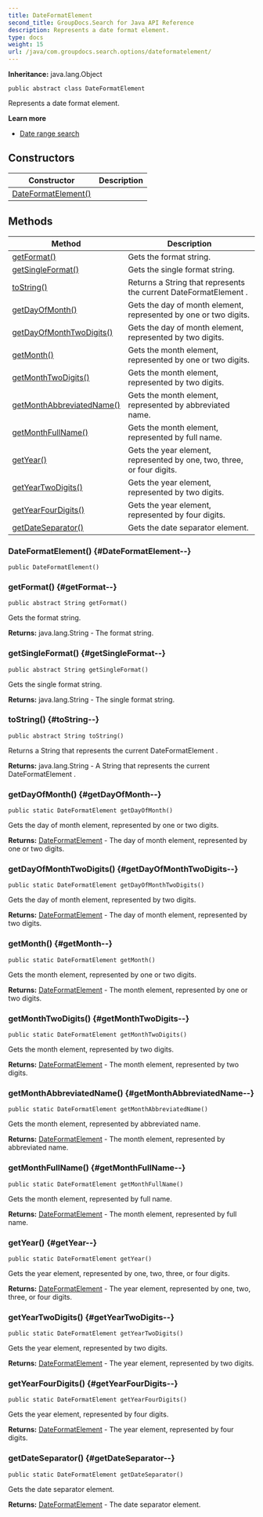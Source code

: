 ```yaml
---
title: DateFormatElement
second_title: GroupDocs.Search for Java API Reference
description: Represents a date format element.
type: docs
weight: 15
url: /java/com.groupdocs.search.options/dateformatelement/
---
```

**Inheritance:**
java.lang.Object
```
public abstract class DateFormatElement
```

Represents a date format element.

**Learn more**

 *  [Date range search][]


[Date range search]: https://docs.groupdocs.com/display/searchjava/Date+range+search
## Constructors

| Constructor | Description |
| --- | --- |
| [DateFormatElement()](#DateFormatElement--) |  |
## Methods

| Method | Description |
| --- | --- |
| [getFormat()](#getFormat--) | Gets the format string. |
| [getSingleFormat()](#getSingleFormat--) | Gets the single format string. |
| [toString()](#toString--) | Returns a String that represents the current  DateFormatElement . |
| [getDayOfMonth()](#getDayOfMonth--) | Gets the day of month element, represented by one or two digits. |
| [getDayOfMonthTwoDigits()](#getDayOfMonthTwoDigits--) | Gets the day of month element, represented by two digits. |
| [getMonth()](#getMonth--) | Gets the month element, represented by one or two digits. |
| [getMonthTwoDigits()](#getMonthTwoDigits--) | Gets the month element, represented by two digits. |
| [getMonthAbbreviatedName()](#getMonthAbbreviatedName--) | Gets the month element, represented by abbreviated name. |
| [getMonthFullName()](#getMonthFullName--) | Gets the month element, represented by full name. |
| [getYear()](#getYear--) | Gets the year element, represented by one, two, three, or four digits. |
| [getYearTwoDigits()](#getYearTwoDigits--) | Gets the year element, represented by two digits. |
| [getYearFourDigits()](#getYearFourDigits--) | Gets the year element, represented by four digits. |
| [getDateSeparator()](#getDateSeparator--) | Gets the date separator element. |
### DateFormatElement() {#DateFormatElement--}
```
public DateFormatElement()
```


### getFormat() {#getFormat--}
```
public abstract String getFormat()
```


Gets the format string.

**Returns:**
java.lang.String - The format string.
### getSingleFormat() {#getSingleFormat--}
```
public abstract String getSingleFormat()
```


Gets the single format string.

**Returns:**
java.lang.String - The single format string.
### toString() {#toString--}
```
public abstract String toString()
```


Returns a String that represents the current  DateFormatElement .

**Returns:**
java.lang.String - A String that represents the current  DateFormatElement .
### getDayOfMonth() {#getDayOfMonth--}
```
public static DateFormatElement getDayOfMonth()
```


Gets the day of month element, represented by one or two digits.

**Returns:**
[DateFormatElement](../../com.groupdocs.search.options/dateformatelement) - The day of month element, represented by one or two digits.
### getDayOfMonthTwoDigits() {#getDayOfMonthTwoDigits--}
```
public static DateFormatElement getDayOfMonthTwoDigits()
```


Gets the day of month element, represented by two digits.

**Returns:**
[DateFormatElement](../../com.groupdocs.search.options/dateformatelement) - The day of month element, represented by two digits.
### getMonth() {#getMonth--}
```
public static DateFormatElement getMonth()
```


Gets the month element, represented by one or two digits.

**Returns:**
[DateFormatElement](../../com.groupdocs.search.options/dateformatelement) - The month element, represented by one or two digits.
### getMonthTwoDigits() {#getMonthTwoDigits--}
```
public static DateFormatElement getMonthTwoDigits()
```


Gets the month element, represented by two digits.

**Returns:**
[DateFormatElement](../../com.groupdocs.search.options/dateformatelement) - The month element, represented by two digits.
### getMonthAbbreviatedName() {#getMonthAbbreviatedName--}
```
public static DateFormatElement getMonthAbbreviatedName()
```


Gets the month element, represented by abbreviated name.

**Returns:**
[DateFormatElement](../../com.groupdocs.search.options/dateformatelement) - The month element, represented by abbreviated name.
### getMonthFullName() {#getMonthFullName--}
```
public static DateFormatElement getMonthFullName()
```


Gets the month element, represented by full name.

**Returns:**
[DateFormatElement](../../com.groupdocs.search.options/dateformatelement) - The month element, represented by full name.
### getYear() {#getYear--}
```
public static DateFormatElement getYear()
```


Gets the year element, represented by one, two, three, or four digits.

**Returns:**
[DateFormatElement](../../com.groupdocs.search.options/dateformatelement) - The year element, represented by one, two, three, or four digits.
### getYearTwoDigits() {#getYearTwoDigits--}
```
public static DateFormatElement getYearTwoDigits()
```


Gets the year element, represented by two digits.

**Returns:**
[DateFormatElement](../../com.groupdocs.search.options/dateformatelement) - The year element, represented by two digits.
### getYearFourDigits() {#getYearFourDigits--}
```
public static DateFormatElement getYearFourDigits()
```


Gets the year element, represented by four digits.

**Returns:**
[DateFormatElement](../../com.groupdocs.search.options/dateformatelement) - The year element, represented by four digits.
### getDateSeparator() {#getDateSeparator--}
```
public static DateFormatElement getDateSeparator()
```


Gets the date separator element.

**Returns:**
[DateFormatElement](../../com.groupdocs.search.options/dateformatelement) - The date separator element.
